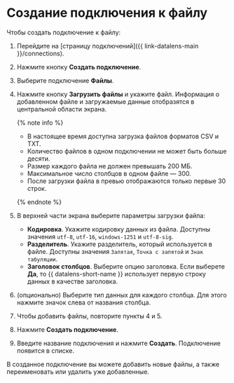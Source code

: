 # Создание подключения к файлу

Чтобы создать подключение к файлу:



1. Перейдите на [страницу подключений]({{ link-datalens-main }}/connections).


1. Нажмите кнопку **Создать подключение**.



1. Выберите подключение **Файлы**.
1. Нажмите кнопку **Загрузить файлы** и укажите файл. Информация о добавленном файле и загружаемые данные отобразятся в центральной области экрана.

   {% note info %}

   * В настоящее время доступна загрузка файлов форматов CSV и TXT.
   * Количество файлов в одном подключении не может быть больше десяти. 
   * Размер каждого файла не должен превышать 200 МБ.
   * Максимальное число столбцов в одном файле — 300.
   * После загрузки файла в превью отображаются только первые 30 строк.

   {% endnote %}


1. В верхней части экрана выберите параметры загрузки файла:

   * **Кодировка**. Укажите кодировку данных из файла. Доступны значения `utf-8`, `utf-16`, `windows-1251` и `utf-8-sig`.
   * **Разделитель**. Укажите разделитель, который используется в файле. Доступны значения `Запятая`, `Точка с запятой` и `Знак табуляции`.
   * **Заголовок столбцов**. Выберите опцию заголовка. Если выберете **Да**, то {{ datalens-short-name }} использует первую строку данных в качестве заголовка.

1. (опционально) Выберите тип данных для каждого столбца. Для этого нажмите значок слева от названия столбца.


1. Чтобы добавить файлы, повторите пункты 4 и 5. 
1. Нажмите **Создать подключение**. 
1. Введите название подключения и нажмите **Создать**. Подключение появится в списке.

В созданное подключение вы можете добавить новые файлы, а также переименовать или удалить уже добавленные.
